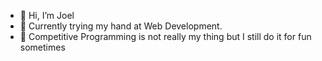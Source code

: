 - 👋 Hi, I’m Joel 
- 👀 Currently trying my hand at Web Development.  
- 👀 Competitive Programming is not really my thing but I still do it for fun sometimes 

<!---
joel-wav/joel-wav is a ✨ special ✨ repository because its `README.md` (this file) appears on your GitHub profile.
You can click the Preview link to take a look at your changes.
--->
